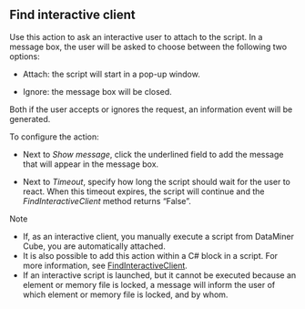 ## Find interactive client

Use this action to ask an interactive user to attach to the script. In a message box, the user will be asked to choose between the following two options:

- Attach: the script will start in a pop-up window.

- Ignore: the message box will be closed.

Both if the user accepts or ignores the request, an information event will be generated.

To configure the action:

- Next to *Show message*, click the underlined field to add the message that will appear in the message box.

- Next to *Timeout*, specify how long the script should wait for the user to react. When this timeout expires, the script will continue and the *FindInteractiveClient* method returns “False”.

> [!NOTE]
> - If, as an interactive client, you manually execute a script from DataMiner Cube, you are automatically attached.
> - It is also possible to add this action within a C# block in a script. For more information, see [FindInteractiveClient](../../part_7/CsharpReference/Engine_methods.md#findinteractiveclient).
> - If an interactive script is launched, but it cannot be executed because an element or memory file is locked, a message will inform the user of which element or memory file is locked, and by whom.
>
